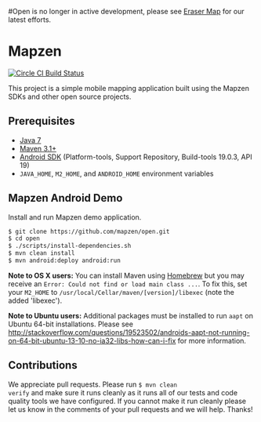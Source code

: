 #Open is no longer in active development, please see [Eraser Map](https://github.com/mapzen/eraser-map) for our latest efforts.

# Mapzen
[![Circle CI Build Status](https://circleci.com/gh/mapzen/open.png?circle-token=cfd8a71bc5d58302f87abaec91a89a0ffd871d1e)][1]

This project is a simple mobile mapping application built using the Mapzen SDKs and other open source projects. 


## Prerequisites

* [Java 7](http://www.oracle.com/technetwork/java/javase/downloads/jdk7-downloads-1880260.html)
* [Maven 3.1+](http://maven.apache.org/download.cgi)
* [Android SDK](http://developer.android.com/sdk/index.html) (Platform-tools, Support Repository, Build-tools 19.0.3, API 19)
* `JAVA_HOME`, `M2_HOME`, and `ANDROID_HOME` environment variables

## Mapzen Android Demo

Install and run Mapzen demo application.

```bash
$ git clone https://github.com/mapzen/open.git
$ cd open
$ ./scripts/install-dependencies.sh
$ mvn clean install
$ mvn android:deploy android:run
```

**Note to OS X users:** You can install Maven using [Homebrew](http://brew.sh/) but you may receive an `Error: Could not find or load main class ...`. To fix this, set your `M2_HOME` to `/usr/local/Cellar/maven/[version]/libexec` (note the added 'libexec'). 

**Note to Ubuntu users:** Additional packages must be installed to run `aapt` on Ubuntu 64-bit installations. Please see http://stackoverflow.com/questions/19523502/androids-aapt-not-running-on-64-bit-ubuntu-13-10-no-ia32-libs-how-can-i-fix for more information.

## Contributions
We appreciate pull requests. Please run <code>$ mvn clean verify</code>
and make sure it runs cleanly as it runs all of our tests and code quality tools 
we have configured. If you cannot make it run cleanly please let us know in the
comments of your pull requests and we will help. Thanks!

[1]: https://circleci.com/gh/mapzen/open
